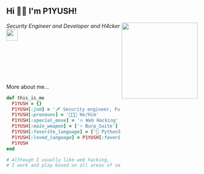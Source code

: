 
<h2> Hi 👋🏼 I'm P1YUSH!</h2>
<img align='right' src="https://avatars.githubusercontent.com/u/98208035?s=400&u=b09bbd142ac29feb6a942e3adab7151857e4cb1d&v=4" width="200">
<p><em>Security Engineer and Developer and H4cker <img src="https://media.giphy.com/media/14nwNM6Ee4csPm/giphy.gif" width="30"><br><br>
  
</em></p>
<br><br><br><br>

More about me...

```ruby
def this_is_me
  P1YUSH = {}
  P1YUSH[:job] = '🗡 Security engineer, Future red teamer'
  P1YUSH[:pronouns] = '🧑🏽‍💻 He/Him'
  P1YUSH[:special_move] = '🔥 Web Hacking'
  P1YUSH[:main_weapon] = ['⚡️ Burp_Suite']
  P1YUSH[:favorite_language] = ['💎 Python3', '🐹 Rust']
  P1YUSH[:loved_language] = P1YUSH[:favorite_language].push ['💎 Crystal']
  P1YUSH
end

# Although I usually like web hacking, 
# I work and play based on all areas of service security
